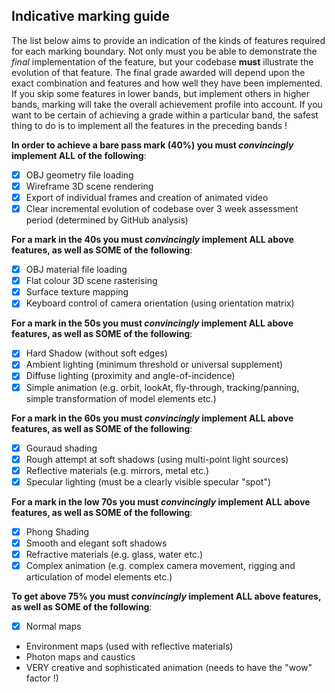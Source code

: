 ## Indicative marking guide

The list below aims to provide an indication of the kinds of features required for each marking boundary.
Not only must you be able to demonstrate the _final_ implementation of the feature, but your codebase **must** illustrate the evolution of that feature.
The final grade awarded will depend upon the exact combination and features and how well they have been implemented.
If you skip some features in lower bands, but implement others in higher bands, marking will take the overall achievement profile into account.
If you want to be certain of achieving a grade within a particular band, the safest thing to do is to implement all the features in the preceding bands !

**In order to achieve a bare pass mark (40%) you must _convincingly_ implement ALL of the following**:  
- [X] OBJ geometry file loading
- [X] Wireframe 3D scene rendering
- [X] Export of individual frames and creation of animated video
- [X] Clear incremental evolution of codebase over 3 week assessment period (determined by GitHub analysis)

**For a mark in the 40s you must _convincingly_ implement ALL above features, as well as SOME of the following**:
- [X] OBJ material file loading
- [X] Flat colour 3D scene rasterising
- [X] Surface texture mapping
- [X] Keyboard control of camera orientation (using orientation matrix)

**For a mark in the 50s you must _convincingly_ implement ALL above features, as well as SOME of the following**:
- [X] Hard Shadow (without soft edges)
- [X] Ambient lighting (minimum threshold or universal supplement)
- [X] Diffuse lighting (proximity and angle-of-incidence)
- [X] Simple animation (e.g. orbit, lookAt, fly-through, tracking/panning, simple transformation of model elements etc.)

**For a mark in the 60s you must _convincingly_ implement ALL above features, as well as SOME of the following**:
- [X] Gouraud shading
- [X] Rough attempt at soft shadows (using multi-point light sources)
- [X] Reflective materials (e.g. mirrors, metal etc.)
- [X] Specular lighting (must be a clearly visible specular "spot")

**For a mark in the low 70s you must _convincingly_ implement ALL above features, as well as SOME of the following**:
- [X] Phong Shading
- [X] Smooth and elegant soft shadows
- [X] Refractive materials (e.g. glass, water etc.)
- [X] Complex animation (e.g. complex camera movement, rigging and articulation of model elements etc.)

**To get above 75% you must _convincingly_ implement ALL above features, as well as SOME of the following**:
- [X] Normal maps
- Environment maps (used with reflective materials)
- Photon maps and caustics
- VERY creative and sophisticated animation (needs to have the "wow" factor !)
